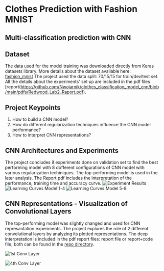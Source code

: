 # Clothes Prediction with Fashion MNIST
## Multi-classification prediction with CNN

## Dataset

The data used for the model training was downloaded directly from Keras datasets library. More details about the dataset available here: [fashion_mnist](https://keras.io/api/datasets/fashion_mnist/)
The project used the data split: 70/15/15 for train/dev/test set.
All the details about the experiments' set up are included in the pdf files [report(https://github.com/Nwojarnik/clothes_classification_model_cnn/blob/main/pdfs/Redwood_Lab2_Raport.pdf). 

## Project Keypoints

1. How to build a CNN model?
2. How do different regularization techniques influence the CNN model performance?
3. How to interpret CNN representations?

## CNN Architectures and Experiments

The project concludes 8 experiments done on validation set to find the best performing model with 8 dofferent configurations of CNN model with various regularization techiniques. The top-performing model is used in the later analysis.
The Report pdf includes the interpretation of the performance, training time and accuracy curve.
![Experiment Results](https://github.com/Nwojarnik/clothes_classification_model_cnn/blob/main/graphs/experiments_results.png)
![Learning Curves Model 1-4](https://github.com/Nwojarnik/clothes_classification_model_cnn/blob/main/graphs/accuracy_first4models.png)
![Learning Curves Model 5-8](https://github.com/Nwojarnik/clothes_classification_model_cnn/blob/main/graphs/accuracy_second4models.png)

## CNN Representations - Visualization of Convolutional Layers

The top-performing model was slightly changed and used for CNN represantation experiments.
The project explores the role of 2 different convolutional layers by analyzing its plotted representations. The deep interpretation is included in the pdf report files: report file or report+code file; both can be found in the [repo directory](https://github.com/Nwojarnik/clothes_classification_model_cnn/tree/main/pdfs).

![1st Conv Layer](https://github.com/Nwojarnik/clothes_classification_model_cnn/blob/main/graphs/1st_conv_layer.png)

![4th Conv Layer](https://github.com/Nwojarnik/clothes_classification_model_cnn/blob/main/graphs/4th_conv_layer.png)
